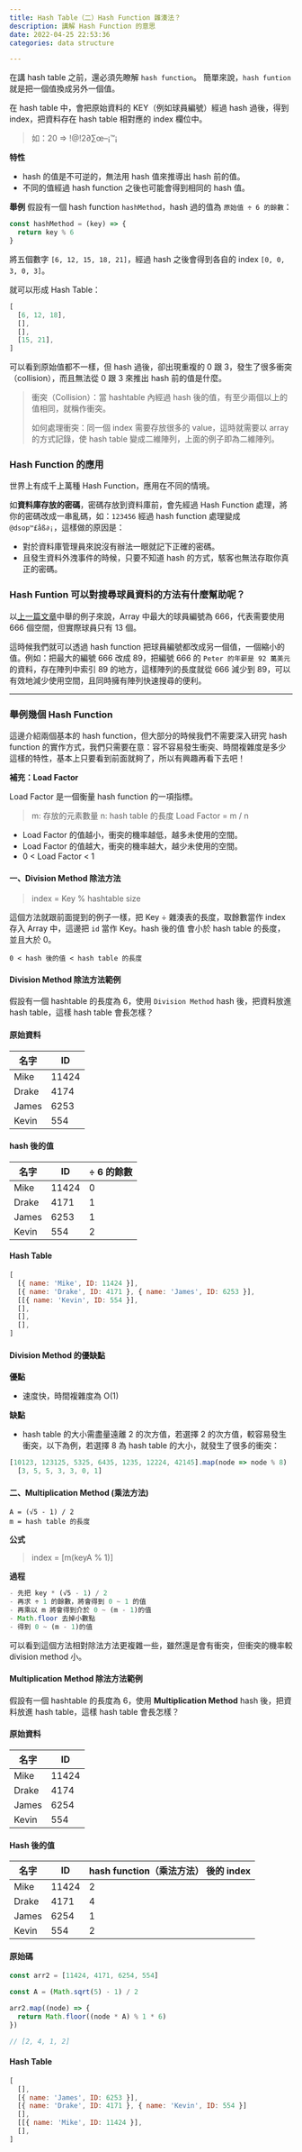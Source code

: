 ```yaml
---
title: Hash Table（二）Hash Function 雜湊法？
description: 講解 Hash Function 的意思
date: 2022-04-25 22:53:36
categories: data structure

---
```

在講 hash table 之前，還必須先瞭解 `hash function`。
簡單來說，`hash funtion` 就是把一個值換成另外一個值。

在 hash table 中，會把原始資料的 KEY（例如球員編號）經過 hash 過後，得到 index，把資料存在 hash table 相對應的 index 欄位中。

>如：20 => !@!2∂∑œ–¡™¡

**特性**

- hash 的值是不可逆的，無法用 hash 值來推導出 hash 前的值。
- 不同的值經過 hash function 之後也可能會得到相同的 hash 值。

**舉例**
假設有一個 hash function `hashMethod`，hash 過的值為 `原始值 ÷ 6 的餘數`：

```js
const hashMethod = (key) => {
  return key % 6
}
```

將五個數字 `[6, 12, 15, 18, 21]`，經過 hash 之後會得到各自的 index `[0, 0, 3, 0, 3]`。

就可以形成 Hash Table：

```js
[
  [6, 12, 18],
  [],
  [],
  [15, 21],
]
```

可以看到原始值都不一樣，但 hash 過後，卻出現重複的 0 跟 3，發生了很多衝突（collision），而且無法從 0 跟 3 來推出 hash 前的值是什麼。

>衝突（Collision）：當 hashtable 內經過 hash 後的值，有至少兩個以上的值相同，就稱作衝突。
>
>如何處理衝突：同一個 index 需要存放很多的 value，這時就需要以 array 的方式記錄，使 hash table 變成二維陣列，上面的例子即為二維陣列。

### Hash Function 的應用

世界上有成千上萬種 Hash Function，應用在不同的情境。

如**資料庫存放的密碼**，密碼存放到資料庫前，會先經過 Hash Function 處理，將你的密碼改成一串亂碼，如：`123456` 經過 hash function 處理變成 `@dsop™£åß∂¡`，這樣做的原因是：

- 對於資料庫管理員來說沒有辦法一眼就記下正確的密碼。
- 且發生資料外洩事件的時候，只要不知道 hash 的方式，駭客也無法存取你真正的密碼。

### Hash Funtion 可以對搜尋球員資料的方法有什麼幫助呢？

以[上一篇文章](http://localhost:4000/blog.rock070/2022/04/22/hash-table-1/#%E4%BA%8C%E3%80%81%E4%BD%BF%E7%B7%A8%E8%99%9F%E8%88%87%E7%B4%A2%E5%BC%95%E7%9B%B8%E5%90%8C%EF%BC%9A)中舉的例子來說，Array 中最大的球員編號為 666，代表需要使用 666 個空間，但實際球員只有 13 個。

這時候我們就可以透過 hash function 把球員編號都改成另一個值，一個縮小的值。例如：把最大的編號 666 改成 89，把編號 666 的 `Peter 的年薪是 92 萬美元` 的資料，存在陣列中索引 89 的地方，這樣陣列的長度就從 666 減少到 89，可以有效地減少使用空間，且同時擁有陣列快速搜尋的便利。

---

### **舉例幾個 Hash Function**

這邊介紹兩個基本的 hash function，但大部分的時候我們不需要深入研究 hash function 的實作方式，我們只需要在意：容不容易發生衝突、時間複雜度是多少這樣的特性，基本上只要看到前面就夠了，所以有興趣再看下去吧！

**補充：Load Factor**

Load Factor 是一個衡量 hash function 的一項指標。

>m: 存放的元素數量
>n: hash table 的長度
>Load Factor = m / n

- Load Factor 的值越小，衝突的機率越低，越多未使用的空間。
- Load Factor 的值越大，衝突的機率越大，越少未使用的空間。
- 0 < Load Factor < 1

#### **一、Division Method 除法方法**

>index = Key % hashtable size

這個方法就跟前面提到的例子一樣，把 Key ÷ 雜湊表的長度，取餘數當作 index 存入 Array 中，這邊把 `id` 當作 Key。hash 後的值 會小於 hash table 的長度，並且大於 0。

```
0 < hash 後的值 < hash table 的長度
```

#### Division Method 除法方法範例

假設有一個 hashtable 的長度為 6，使用 `Division Method` hash 後，把資料放進 hash table，這樣 hash table 會長怎樣？

#### **原始資料**

| 名字 | ID |
| ----- | ----- |
| Mike  |  11424 |
| Drake  |  4174 |
| James  |  6253 |
| Kevin  |  554 |

#### **hash 後的值**

| 名字    |   ID   | ÷ 6 的餘數 |
|  ----- |  ----- |   -----   |
| Mike   |  11424 |     0     |
| Drake  |  4171  |     1     |
| James  |  6253  |     1     |
| Kevin  |  554   |     2     |

#### **Hash Table**

```js
[
  [{ name: 'Mike', ID: 11424 }],
  [{ name: 'Drake', ID: 4171 }, { name: 'James', ID: 6253 }],
  [[{ name: 'Kevin', ID: 554 }],
  [],
  [],
  [],
]
```

#### Division Method 的優缺點

**優點**

- 速度快，時間複雜度為 O(1)

**缺點**

- hash table 的大小需盡量遠離 2 的次方值，若選擇 2 的次方值，較容易發生衝突，以下為例，若選擇 8 為 hash table 的大小，就發生了很多的衝突：

```js
[10123, 123125, 5325, 6435, 1235, 12224, 42145].map(node => node % 8)
  [3, 5, 5, 3, 3, 0, 1]
```

#### **二、Multiplication Method (乘法方法)**

```
A = (√5 - 1) / 2
m = hash table 的長度
```

**公式**

>index = [m(keyA % 1)]

**過程**

```js
- 先把 key * (√5 - 1) / 2
- 再求 ÷ 1 的餘數，將會得到 0 ~ 1 的值
- 再乘以 m 將會得到介於 0 ~ (m - 1)的值
- Math.floor 去掉小數點
- 得到 0 ~ (m - 1)的值
```

可以看到這個方法相對除法方法更複雜一些，雖然還是會有衝突，但衝突的機率較 division method 小。

#### Multiplication Method 除法方法範例

假設有一個 hashtable 的長度為 6，使用 **Multiplication Method** hash 後，把資料放進 hash table，這樣 hash table 會長怎樣？

#### **原始資料**

| 名字 | ID |
| ----- | ----- |
| Mike  |  11424 |
| Drake  |  4174 |
| James  |  6254 |
| Kevin  |  554 |

#### **Hash 後的值**

| 名字    |   ID   | hash function（乘法方法） 後的 index |
|  ----- |  ----- |   -----   |
| Mike   |  11424 |     2     |
| Drake  |  4171  |     4     |
| James  |  6254  |     1     |
| Kevin  |  554   |     2     |

#### **原始碼**

```js
const arr2 = [11424, 4171, 6254, 554]

const A = (Math.sqrt(5) - 1) / 2

arr2.map((node) => {
  return Math.floor((node * A) % 1 * 6)
})

// [2, 4, 1, 2]
```

#### **Hash Table**

```js
[
  [],
  [{ name: 'James', ID: 6253 }],
  [{ name: 'Drake', ID: 4171 }, { name: 'Kevin', ID: 554 }]
  [],
  [[{ name: 'Mike', ID: 11424 }],
  [],
]
```
